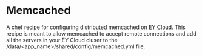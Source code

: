 Memcached
===============

A chef recipe for configuring distributed memcached on [EY Cloud]. This recipe is meant to allow memcached to accept remote connections and add all the servers in your EY Cloud cluser to the /data/<app_name>/shared/config/memcached.yml file. 



[EY Cloud]: https://cloud.engineyard.com/extras
